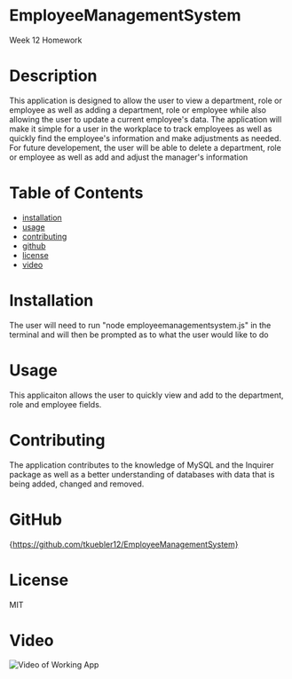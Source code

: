 # EmployeeManagementSystem
Week 12 Homework

# Description

This application is designed to allow the user to view a department, role or employee as well as adding
a department, role or employee while also allowing the user to update a current employee's data. The 
application will make it simple for a user in the workplace to track employees as well as quickly find
the employee's information and make adjustments as needed. For future developement, the user will be able
to delete a department, role or employee as well as add and adjust the manager's information 

# Table of Contents

* [installation](#installation)
* [usage](#usage)
* [contributing](#contributing)
* [github](#github)
* [license](#license)
* [video](#video)

# Installation

The user will need to run "node employeemanagementsystem.js" in the terminal and will then be prompted as to what the user would like to do

# Usage

This applicaiton allows the user to quickly view and add to the department, role and employee fields.

# Contributing

The application contributes to the knowledge of MySQL and the Inquirer package as well as a better understanding of databases with data that is being added, changed and removed.

# GitHub

{https://github.com/tkuebler12/EmployeeManagementSystem}

# License

MIT

# Video

![Video of Working App](https://drive.google.com/file/d/1uLAbJrZXxrzdKGOWQUJx4yYan8kifhz_/view)